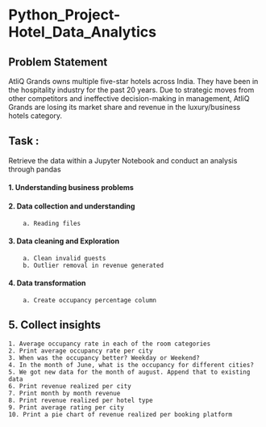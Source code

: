 # Python_Project-Hotel_Data_Analytics

## Problem Statement 

AtliQ Grands owns multiple five-star hotels across India. They have been in the hospitality industry for the past 20 years. Due to strategic moves from other competitors and ineffective decision-making in management, AtliQ Grands are losing its market share and revenue in the luxury/business hotels category.

## Task : 

Retrieve the data within a Jupyter Notebook and conduct an analysis through pandas 

#### 1. Understanding business problems 

#### 2. Data collection and understanding 
        a. Reading files 
        
#### 3. Data cleaning and Exploration 
        a. Clean invalid guests
        b. Outlier removal in revenue generated
  
#### 4. Data transformation 
        a. Create occupancy percentage column
  
## 5. Collect insights 
    1. Average occupancy rate in each of the room categories
    2. Print average occupancy rate per city
    3. When was the occupancy better? Weekday or Weekend?
    4. In the month of June, what is the occupancy for different cities?
    5. We got new data for the month of august. Append that to existing data
    6. Print revenue realized per city
    7. Print month by month revenue
    8. Print revenue realized per hotel type
    9. Print average rating per city
    10. Print a pie chart of revenue realized per booking platform
